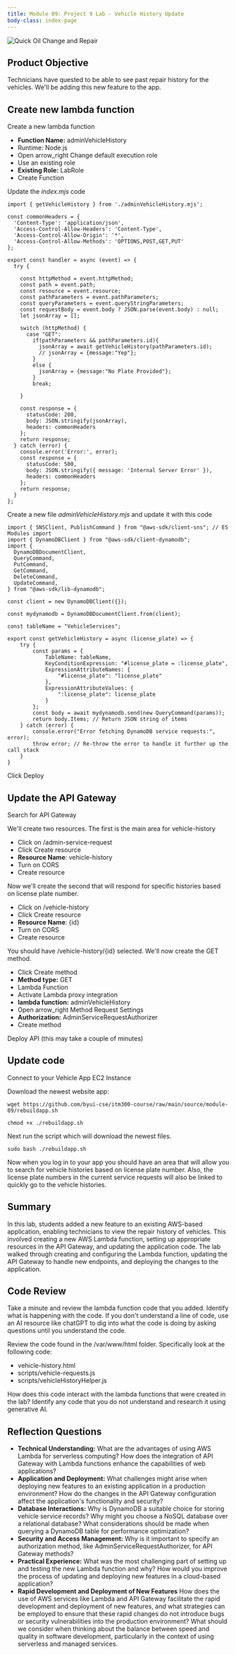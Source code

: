 ```yaml
---
title: Module 09: Project 9 Lab - Vehicle History Update
body-class: index-page
---
```


![Quick Oil Change and Repair]({{URLROOT}}/shared/img/quick-logo-vehicle-history.jpg)

## Product Objective

Technicians have quested to be able to see past repair history for the vehicles. We'll be adding this new feature to the app.

## Create new lambda function

Create a new lambda function

* **Function Name:** adminVehicleHistory
* Runtime: Node.js
* Open <span class='amz-white-button'><span class="material-symbols-outlined">arrow_right</span> Change default execution role</span>
* Use an existing role
* **Existing Role:** LabRole
* <span class='amz-orange-button'>Create Function</span>

Update the *index.mjs* code

```
import { getVehicleHistory } from './adminVehicleHistory.mjs';

const commonHeaders = {
  'Content-Type': 'application/json',
  'Access-Control-Allow-Headers': 'Content-Type',
  'Access-Control-Allow-Origin': '*',
  'Access-Control-Allow-Methods': 'OPTIONS,POST,GET,PUT'
};

export const handler = async (event) => {
  try {
    
    const httpMethod = event.httpMethod;
    const path = event.path;
    const resource = event.resource;
    const pathParameters = event.pathParameters;
    const queryParameters = event.queryStringParameters;
    const requestBody = event.body ? JSON.parse(event.body) : null;    
    let jsonArray = [];

    switch (httpMethod) {
      case "GET":  
        if(pathParameters && pathParameters.id){
          jsonArray = await getVehicleHistory(pathParameters.id);
          // jsonArray = {message:"Yep"};
        }
        else {
          jsonArray = {message:"No Plate Provided"};
        }
        break;

    }
    
    const response = {
      statusCode: 200,
      body: JSON.stringify(jsonArray),
      headers: commonHeaders
    };
    return response;
  } catch (error) {
    console.error('Error:', error);
    const response = {
      statusCode: 500,
      body: JSON.stringify({ message: 'Internal Server Error' }),
      headers: commonHeaders
    };
    return response;
  }
};
```

Create a new file *adminVehicleHistory.mjs* and update it with this code

```
import { SNSClient, PublishCommand } from "@aws-sdk/client-sns"; // ES Modules import
import { DynamoDBClient } from "@aws-sdk/client-dynamodb";
import {
  DynamoDBDocumentClient,
  QueryCommand,
  PutCommand,
  GetCommand,
  DeleteCommand,
  UpdateCommand,
} from "@aws-sdk/lib-dynamodb";

const client = new DynamoDBClient({});

const mydynamodb = DynamoDBDocumentClient.from(client);

const tableName = "VehicleServices";    

export const getVehicleHistory = async (license_plate) => {
    try {
        const params = {
            TableName: tableName,
            KeyConditionExpression: "#license_plate = :license_plate",
            ExpressionAttributeNames: {
                "#license_plate": "license_plate"
            },
            ExpressionAttributeValues: {
                ":license_plate": license_plate
            }
        };      
        const body = await mydynamodb.send(new QueryCommand(params));
        return body.Items; // Return JSON string of items
    } catch (error) {
        console.error("Error fetching DynamoDB service requests:", error);
        throw error; // Re-throw the error to handle it further up the call stack
    }
}
```

Click <span class='amz-white-button'>Deploy</span>

## Update the API Gateway

Search for API Gateway

We'll create two resources. The first is the main area for vehicle-history

* Click on /admin-service-request
* Click <span class='amz-white-button'>Create resource</span>
* **Resource Name**: vehicle-history
* Turn on CORS
* <span class='amz-orange-button'>Create resource</span>

Now we'll create the second that will respond for specific histories based on license plate number.

* Click on /vehicle-history
* Click <span class='amz-white-button'>Create resource</span>
* **Resource Name**: {id}
* Turn on CORS
* <span class='amz-orange-button'>Create resource</span>

You should have /vehicle-history/{id} selected. We'll now create the GET method.

* Click <span class='amz-white-button'>Create method</span>
* **Method type:** GET
* Lambda Function
* Activate Lambda proxy integration
* **lambda function:** adminVehicleHistory
* Open <span class='amz-white-button'><span class="material-symbols-outlined">arrow_right</span> Method Request Settings</span>
* **Authorization:** AdminServiceRequestAuthorizer
* <span class='amz-orange-button'>Create method</span>

<span class='amz-orange-button'>Deploy API</span> (this may take a couple of minutes)

## Update code

<span class='amz-white-button'>Connect</span> to your Vehicle App EC2 Instance

Download the newest website app:

```
wget https://github.com/byui-cse/itm300-course/raw/main/source/module-09/rebuildapp.sh
```

```
chmod +x ./rebuildapp.sh
```

Next run the script which will download the newest files. 

```
sudo bash ./rebuildapp.sh
```

Now when you log in to your app you should have an area that will allow you to search for vehicle histories based on license plate number. Also, the license plate numbers in the current service requests will also be linked to quickly go to the vehicle histories.

## Summary

In this lab, students added a new feature to an existing AWS-based application, enabling technicians to view the repair history of vehicles. This involved creating a new AWS Lambda function, setting up appropriate resources in the API Gateway, and updating the application code. The lab walked through creating and configuring the Lambda function, updating the API Gateway to handle new endpoints, and deploying the changes to the application.

## Code Review

Take a minute and review the lambda function code that you added. Identify what is happening with the code. If you don't understand a line of code, use an AI resource like chatGPT to dig into what the code is doing by asking questions until you understand the code.

Review the code found in the /var/www/html folder. Specifically look at the following code:

* vehicle-history.html
* scripts/vehicle-requests.js
* scripts/vehicleHistoryHelper.js

How does this code interact with the lambda functions that were created in the lab? Identify any code that you do not understand and research it using generative AI.

## Reflection Questions

* **Technical Understanding:** What are the advantages of using AWS Lambda for serverless computing? How does the integration of API Gateway with Lambda functions enhance the capabilities of web applications?
* **Application and Deployment:** What challenges might arise when deploying new features to an existing application in a production environment? How do the changes in the API Gateway configuration affect the application's functionality and security?
* **Database Interactions:** Why is DynamoDB a suitable choice for storing vehicle service records? Why might you choose a NoSQL database over a relational database? What considerations should be made when querying a DynamoDB table for performance optimization?
* **Security and Access Management:** Why is it important to specify an authorization method, like AdminServiceRequestAuthorizer, for API Gateway methods?
* **Practical Experience:** What was the most challenging part of setting up and testing the new Lambda function and why? How would you improve the process of updating and deploying new features in a cloud-based application?
* **Rapid Development and Deployment of New Features** How does the use of AWS services like Lambda and API Gateway facilitate the rapid development and deployment of new features, and what strategies can be employed to ensure that these rapid changes do not introduce bugs or security vulnerabilities into the production environment? What should we consider when thinking about the balance between speed and quality in software development, particularly in the context of using serverless and managed services.